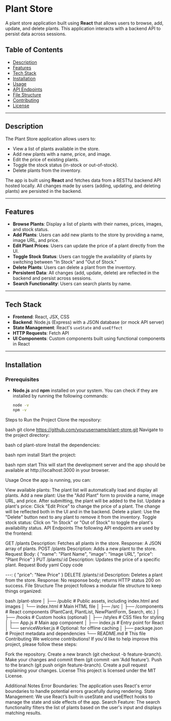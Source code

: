 # Plant Store

A plant store application built using **React** that allows users to browse, add, update, and delete plants. This application interacts with a backend API to persist data across sessions.

## Table of Contents

- [Description](#description)
- [Features](#features)
- [Tech Stack](#tech-stack)
- [Installation](#installation)
- [Usage](#usage)
- [API Endpoints](#api-endpoints)
- [File Structure](#file-structure)
- [Contributing](#contributing)
- [License](#license)

---

## Description

The Plant Store application allows users to:

- View a list of plants available in the store.
- Add new plants with a name, price, and image.
- Edit the price of existing plants.
- Toggle the stock status (in-stock or out-of-stock).
- Delete plants from the inventory.

The app is built using **React** and fetches data from a RESTful backend API hosted locally. All changes made by users (adding, updating, and deleting plants) are persisted in the backend.

---

## Features

- **Browse Plants**: Display a list of plants with their names, prices, images, and stock status.
- **Add Plants**: Users can add new plants to the store by providing a name, image URL, and price.
- **Edit Plant Prices**: Users can update the price of a plant directly from the UI.
- **Toggle Stock Status**: Users can toggle the availability of plants by switching between "In Stock" and "Out of Stock."
- **Delete Plants**: Users can delete a plant from the inventory.
- **Persistent Data**: All changes (add, update, delete) are reflected in the backend and persist across sessions.
- **Search Functionality**: Users can search plants by name.

---

## Tech Stack

- **Frontend**: React, JSX, CSS
- **Backend**: Node.js (Express) with a JSON database (or mock API server)
- **State Management**: React's `useState` and `useEffect`
- **HTTP Requests**: Fetch API
- **UI Components**: Custom components built using functional components in React

---

## Installation

### Prerequisites

- **Node.js** and **npm** installed on your system. You can check if they are installed by running the following commands:
  ```bash
  node -v
  npm -v
Steps to Run the Project
Clone the repository:

bash
git clone https://github.com/yourusername/plant-store.git
Navigate to the project directory:

bash
cd plant-store
Install the dependencies:

bash
npm install
Start the project:

bash
npm start
This will start the development server and the app should be available at http://localhost:3000 in your browser.

Usage
Once the app is running, you can:

View available plants: The plant list will automatically load and display all plants.
Add a new plant: Use the "Add Plant" form to provide a name, image URL, and price. After submitting, the plant will be added to the list.
Update a plant's price: Click "Edit Price" to change the price of a plant. The change will be reflected both in the UI and in the backend.
Delete a plant: Use the "Delete" button next to any plant to remove it from the inventory.
Toggle stock status: Click on "In Stock" or "Out of Stock" to toggle the plant's availability status.
API Endpoints
The following API endpoints are used by the frontend:

GET /plants
Description: Fetches all plants in the store.
Response: A JSON array of plants.
POST /plants
Description: Adds a new plant to the store.
Request Body:
{
  "name": "Plant Name",
  "image": "Image URL",
  "price": "Plant Price"
}
PUT /plants/:id
Description: Updates the price of a specific plant.
Request Body
yaml
Copy code

---:
{
  "price": "New Price"
}
DELETE /plants/:id
Description: Deletes a plant from the store.
Response: No response body; returns HTTP status 200 on success.
File Structure
The project follows a modular file structure to keep things organized:

bash
/plant-store
│
├── /public             # Public assets, including index.html and images
│   └── index.html      # Main HTML file
│
├── /src
│   ├── /components     # React components (PlantCard, PlantList, NewPlantForm, Search, etc.)
│   ├── /hooks          # Custom hooks (optional)
│   ├── /styles         # CSS files for styling
│   ├── App.js          # Main app component
│   ├── index.js        # Entry point for React
│   └── serviceWorker.js # Optional: for offline caching
│
├── package.json        # Project metadata and dependencies
└── README.md           # This file
Contributing
We welcome contributions! If you'd like to help improve this project, please follow these steps:

Fork the repository.
Create a new branch (git checkout -b feature-branch).
Make your changes and commit them (git commit -am 'Add feature').
Push to the branch (git push origin feature-branch).
Create a pull request explaining your changes.
License
This project is licensed under the MIT License.

Additional Notes
Error Boundaries: The application uses React's error boundaries to handle potential errors gracefully during rendering.
State Management: We use React’s built-in useState and useEffect hooks to manage the state and side effects of the app.
Search Feature: The search functionality filters the list of plants based on the user's input and displays matching results.